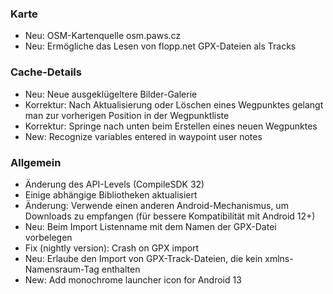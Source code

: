 ### Karte
- Neu: OSM-Kartenquelle osm.paws.cz
- Neu: Ermögliche das Lesen von flopp.net GPX-Dateien als Tracks

### Cache-Details
- Neu: Neue ausgeklügeltere Bilder-Galerie
- Korrektur: Nach Aktualisierung oder Löschen eines Wegpunktes gelangt man zur vorherigen Position in der Wegpunktliste
- Korrektur: Springe nach unten beim Erstellen eines neuen Wegpunktes
- New: Recognize variables entered in waypoint user notes

### Allgemein
- Änderung des API-Levels (CompileSDK 32)
- Einige abhängige Bibliotheken aktualisiert
- Änderung: Verwende einen anderen Android-Mechanismus, um Downloads zu empfangen (für bessere Kompatibilität mit Android 12+)
- Neu: Beim Import Listenname mit dem Namen der GPX-Datei vorbelegen
- Fix (nightly version): Crash on GPX import
- Neu: Erlaube den Import von GPX-Track-Dateien, die kein xmlns-Namensraum-Tag enthalten
- New: Add monochrome launcher icon for Android 13
